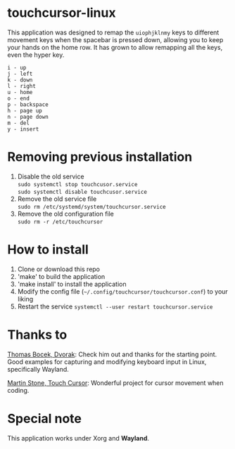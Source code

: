 # touchcursor-linux
This application was designed to remap the `uiophjklnmy` keys to different movement keys when the spacebar is pressed down, allowing you to keep your hands on the home row. It has grown to allow remapping all the keys, even the hyper key.

```
i - up
j - left
k - down
l - right
u - home
o - end
p - backspace
h - page up
n - page down
m - del
y - insert
```

# Removing previous installation
1. Disable the old service  
`sudo systemctl stop touchcusor.service`  
`sudo systemctl disable touchcusor.service`
2. Remove the old service file  
`sudo rm /etc/systemd/system/touchcursor.service`
3. Remove the old configuration file  
`sudo rm -r /etc/touchcursor`

# How to install
1. Clone or download this repo
2. 'make' to build the application
3. 'make install' to install the application
5. Modify the config file (`~/.config/touchcursor/touchcursor.conf`) to your liking
6. Restart the service `systemctl --user restart touchcursor.service`

# Thanks to
[Thomas Bocek, Dvorak](https://github.com/tbocek/dvorak): Check him out and thanks for the starting point. Good examples for capturing and modifying keyboard input in Linux, specifically Wayland.  
  
[Martin Stone, Touch Cursor](https://github.com/martin-stone/touchcursor): Wonderful project for cursor movement when coding.

# Special note
This application works under Xorg and **Wayland**.
